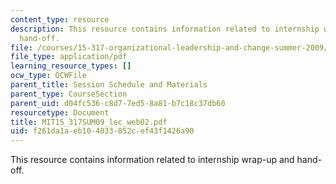 ```yaml
---
content_type: resource
description: This resource contains information related to internship wrap-up and
  hand-off.
file: /courses/15-317-organizational-leadership-and-change-summer-2009/f261da1aeb104033852cef43f1426a90_MIT15_317SUM09_lec_web02.pdf
file_type: application/pdf
learning_resource_types: []
ocw_type: OCWFile
parent_title: Session Schedule and Materials
parent_type: CourseSection
parent_uid: d04fc536-c8d7-7ed5-8a81-b7c18c37db60
resourcetype: Document
title: MIT15_317SUM09_lec_web02.pdf
uid: f261da1a-eb10-4033-852c-ef43f1426a90
---
```

This resource contains information related to internship wrap-up and hand-off.

